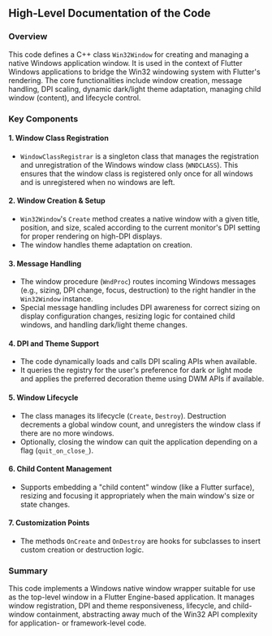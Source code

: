 ## High-Level Documentation of the Code

### Overview

This code defines a C++ class `Win32Window` for creating and managing a native Windows application window. It is used in the context of Flutter Windows applications to bridge the Win32 windowing system with Flutter's rendering. The core functionalities include window creation, message handling, DPI scaling, dynamic dark/light theme adaptation, managing child window (content), and lifecycle control. 

### Key Components

#### 1. Window Class Registration

- `WindowClassRegistrar` is a singleton class that manages the registration and unregistration of the Windows window class (`WNDCLASS`). This ensures that the window class is registered only once for all windows and is unregistered when no windows are left.

#### 2. Window Creation & Setup

- `Win32Window`'s `Create` method creates a native window with a given title, position, and size, scaled according to the current monitor's DPI setting for proper rendering on high-DPI displays.
- The window handles theme adaptation on creation.

#### 3. Message Handling

- The window procedure (`WndProc`) routes incoming Windows messages (e.g., sizing, DPI change, focus, destruction) to the right handler in the `Win32Window` instance.
- Special message handling includes DPI awareness for correct sizing on display configuration changes, resizing logic for contained child windows, and handling dark/light theme changes.

#### 4. DPI and Theme Support

- The code dynamically loads and calls DPI scaling APIs when available.
- It queries the registry for the user's preference for dark or light mode and applies the preferred decoration theme using DWM APIs if available.

#### 5. Window Lifecycle

- The class manages its lifecycle (`Create`, `Destroy`). Destruction decrements a global window count, and unregisters the window class if there are no more windows.
- Optionally, closing the window can quit the application depending on a flag (`quit_on_close_`).

#### 6. Child Content Management

- Supports embedding a "child content" window (like a Flutter surface), resizing and focusing it appropriately when the main window's size or state changes.

#### 7. Customization Points

- The methods `OnCreate` and `OnDestroy` are hooks for subclasses to insert custom creation or destruction logic.

### Summary

This code implements a Windows native window wrapper suitable for use as the top-level window in a Flutter Engine-based application. It manages window registration, DPI and theme responsiveness, lifecycle, and child-window containment, abstracting away much of the Win32 API complexity for application- or framework-level code.